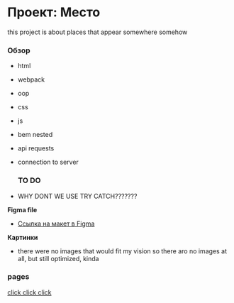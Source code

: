 # Проект: Место

this project is about places that appear somewhere somehow

### Обзор

* html
* webpack
* oop
* css
* js
* bem nested
* api requests
* connection to server

  ### TO DO
* WHY DONT WE USE TRY CATCH???????
 
**Figma file**

* [Ссылка на макет в Figma](https://www.figma.com/file/2cn9N9jSkmxD84oJik7xL7/JavaScript.-Sprint-4?node-id=0%3A1)

**Картинки**

* there were no images that would fit my vision so there aro no images at all, but still optimized, kinda

### pages
[click click click](https://superalex2013.github.io/mesto/)
